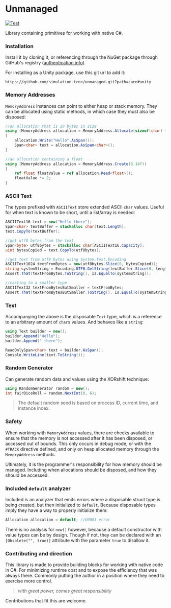 # Unmanaged

[![Test](https://github.com/simulation-tree/unmanaged/actions/workflows/test.yml/badge.svg)](https://github.com/simulation-tree/unmanaged/actions/workflows/test.yml)

Library containing primitives for working with native C#.

### Installation

Install it by cloning it, or referencing through the NuGet package through GitHub's registry ([authentication info](https://docs.github.com/en/packages/working-with-a-github-packages-registry/working-with-the-nuget-registry#authenticating-to-github-packages)).

For installing as a Unity package, use this git url to add it:
```
https://github.com/simulation-tree/unmanaged.git?path=core#unity
```

### Memory Addresses

`MemoryAddress` instances can point to either heap or stack memory. They can be
allocated using static methods, in which case they must also be disposed:
```cs
//an allocation that is 10 bytes in size
using (MemoryAddress allocation = MemoryAddress.Allocate(sizeof(char) * 5))
{
    allocation.Write("Hello".AsSpan());
    Span<char> text = allocation.AsSpan<char>();
}

//an allocation containing a float
using (MemoryAddress allocation = MemoryAddress.Create(3.14f))
{
    ref float floatValue = ref allocation.Read<float>();
    floatValue *= 2;
}
```

### ASCII Text

The types prefixed with `ASCIIText` store extended ASCII `char` values. 
Useful for when text is known to be short, until a list/array is needed:
```cs
ASCIIText16 text = new("Hello there");
Span<char> textBuffer = stackalloc char[text.Length];
text.CopyTo(textBuffer);

//get utf8 bytes from the text
Span<byte> utf8bytes = stackalloc char[ASCIIText16.Capacity];
uint bytesCopied = text.CopyTo(utf8bytes);

//get text from utf8 bytes using System.Text.Encoding
ASCIIText1024 textFromBytes = new(utf8bytes.Slice(0, bytesCopied));
string systemString = Encoding.UTF8.GetString(textBuffer.Slice(0, length));
Assert.That(textFromBytes.ToString(), Is.EqualTo(systemString));

//casting to a smaller type
ASCIIText32 textFromBytesButSmaller = textFromBytes;
Assert.That(textFromBytesButSmaller.ToString(), Is.EqualTo(systemString));
```

### Text

Accompanying the above is the disposable `Text` type, which is a reference to an arbitrary amount of `char`s values.
And behaves like a `string`:
```cs
using Text builder = new();
builder.Append("Hello");
builder.Append(" there");

ReadOnlySpan<char> text = builder.AsSpan();
Console.WriteLine(text.ToString());
```

### Random Generator

Can generate random data and values using the XORshift technique:
```cs
using RandomGenerator random = new();
int fairDiceRoll = random.NextInt(0, 6);
```

> The default random seed is based on process ID, current time, and instance index.

### Safety

When working with `MemoryAddress` values, there are checks available to ensure
that the memory is not accessed after it has been disposed, or accessed out of bounds.
This only occurs in debug mode, or with the `#TRACK` directive defined, and only on
heap allocated memory through the `MemoryAddress` methods.

Ultimately, it is the programmer's responsibility for how memory should be managed. Including
when allocations should be disposed, and how they should be accessed.

### Included `default` analyzer

Included is an analyzer that emits errors where a disposable struct type is 
being created, but then initialized to `default`. Because disposable types 
imply they have a way to properly initialize them:
```cs
Allocation allocation = default; //U0001 error
```

There is no analysis for `new()` however, because a default constructor with
value types can be by design. Though if not, they can be declared with an 
`[Obsolete("", true)]` attribute with the parameter `true` to disallow it.

### Contributing and direction

This library is made to provide building blocks for working with native code in C#.
For minimizing runtime cost and to expose the efficiency that was always there.
Commonly putting the author in a position where they need to exercise more control.

> _with great power, comes great responsibility_

Contributions that fit this are welcome.
